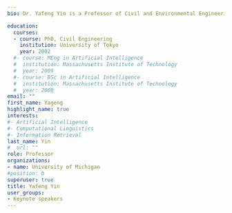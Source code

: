 ```yaml
---
bio: Dr. Yafeng Yin is a Professor of Civil and Environmental Engineering and Professor of Industrial and Operations Engineering at University of Michigan, Ann Arbor. His research aims to analyze and enhance multimodal transportation systems towards efficiency, resilience and environmental sustainability. Currently he focuses on developing innovative mobility solutions and services by leveraging vehicle connectivity and automation. Dr. Yin has published nearly 150 refereed papers in leading academic journals. He also has extensive experience with editing academic journals. He was the Editor-in-Chief of Transportation Research Part C Emerging Technologies between 2014 and 2020 and currently serves as Area Editor of Transportation Science and Associate Editor of Transportation Research Part B Methodological, another two flagship journals in the transportation domain. He also serves on the International Advisory Committee of the International Symposium of Transportation and Traffic Theory (ISTTT) and the Steering Committee of the World Conference on Transport Research Society (WCTRS).

education:
  courses:
  - course: PhD, Civil Engineering
    institution: University of Tokyo
    year: 2002
  #- course: MEng in Artificial Intelligence
  #  institution: Massachusetts Institute of Technology
  #  year: 2009
  #- course: BSc in Artificial Intelligence
  #  institution: Massachusetts Institute of Technology
  #  year: 2008
email: ""
first_name: Yageng
highlight_name: true
interests:
#- Artificial Intelligence
#- Computational Linguistics
#- Information Retrieval
last_name: Yin
#  url: ""
role: Professor
organizations:
- name: University of Michigan
#position: b
superuser: true
title: Yafeng Yin
user_groups:
- Keynote speakers
---
```


<!-- Eiji Hato is a professor of ...-->


